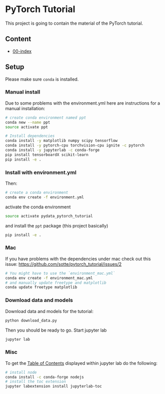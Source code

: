 PyTorch Tutorial
================

This project is going to contain the material of the PyTorch tutorial.

Content
-------
- [00-index](notebooks/00_index.ipynb)


Setup
-----

Please make sure `conda` is installed.

### Manual install
Due to some problems with the environment.yml here are instructions
for a manual installation:
```bash
# create conda environment named ppt
conda new --name ppt
source activate ppt

# Install dependencies
conda install -y matplotlib numpy scipy tensorflow
conda install -y pytorch-cpu torchvision-cpu ignite -c pytorch
conda install -y jupyterlab -c conda-forge
pip install tensorboardX scikit-learn
pip install -e .
```


### Install with environment.yml

Then:
```bash
# create a conda environment
conda env create -f environment.yml
```
activate the conda environment
```bash
source activate pydata_pytorch_tutorial
```
and install the `ppt` package (this project basically)
```bash
pip install -e .
```


### Mac
If you have problems with the dependencies under mac check out this issue:
https://github.com/sotte/pytorch_tutorial/issues/2

```bash
# You might have to use the `environment_mac.yml`
conda env create -f environment_mac.yml
# and manually update freetype and matplotlib
conda update freetype matplotlib
```


### Download data and models
Download data and models for the tutorial:
```bash
python download_data.py
```
Then you should be ready to go.
Start jupyter lab
```bash
jupyter lab
```


### Misc
To get the [Table of Contents](https://github.com/ian-r-rose/jupyterlab-toc)
displayed within jupyter lab do the following:
```bash
# install node
conda install -c conda-forge nodejs
# install the toc extension
jupyter labextension install jupyterlab-toc
```
